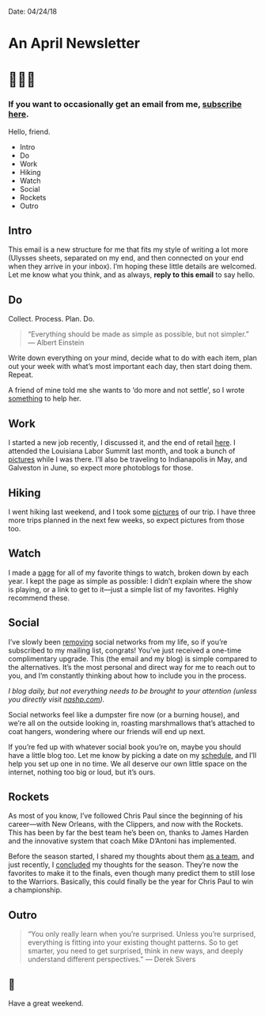 Date: 04/24/18

# An April Newsletter

# 🙋🏻‍♂️

### If you want to occasionally get an email from me, [subscribe here][1].

Hello, friend.

- Intro
- Do
- Work
- Hiking
- Watch
- Social
- Rockets
- Outro

## Intro

This email is a new structure for me that fits my style of writing a lot more (Ulysses sheets, separated on my end, and then connected on your end when they arrive in your inbox). I’m hoping these little details are welcomed. Let me know what you think, and as always, **reply to this email** to say hello.
## Do

Collect. Process. Plan. Do.

> “Everything should be made as simple as possible, but not simpler.” — Albert Einstein

Write down everything on your mind, decide what to do with each item, plan out your week with what’s most important each day, then start doing them. Repeat.

A friend of mine told me she wants to ‘do more and not settle’, so I wrote [something][2] to help her.

## Work

I started a new job recently, I discussed it, and the end of retail [here][3]. I attended the Louisiana Labor Summit last month, and took a bunch of [pictures][4] while I was there. I’ll also be traveling to Indianapolis in May, and Galveston in June, so expect more photoblogs for those.

## Hiking

I went hiking last weekend, and I took some [pictures][5] of our trip. I have three more trips planned in the next few weeks, so expect pictures from those too.

## Watch

I made a [page][6] for all of my favorite things to watch, broken down by each year. I kept the page as simple as possible: I didn’t explain where the show is playing, or a link to get to it—just a simple list of my favorites. Highly recommend these.
## Social

I’ve slowly been [removing][7] social networks from my life, so if you’re subscribed to my mailing list, congrats! You’ve just received a one-time complimentary upgrade. This (the email and my blog) is simple compared to the alternatives. It’s the most personal and direct way for me to reach out to you, and I’m constantly thinking about how to include you in the process. 

*I blog daily, but not everything needs to be brought to your attention (unless you directly visit [nashp.com][8]).*

Social networks feel like a dumpster fire now (or a burning house), and we’re all on the outside looking in, roasting marshmallows that’s attached to coat hangers, wondering where our friends will end up next.

If you’re fed up with whatever social book you’re on, maybe you should have a little blog too. Let me know by picking a date on my [schedule][9], and I’ll help you set up one in no time. We all deserve our own little space on the internet, nothing too big or loud, but it’s ours.

## Rockets

As most of you know, I’ve followed Chris Paul since the beginning of his career—with New Orleans, with the Clippers, and now with the Rockets. This has been by far the best team he’s been on, thanks to James Harden and the innovative system that coach Mike D’Antoni has implemented.

Before the season started, I shared my thoughts about them [as a team][10], and just recently, I [concluded][11] my thoughts for the season. They’re now the favorites to make it to the finals, even though many predict them to still lose to the Warriors. Basically, this could finally be the year for Chris Paul to win a championship.
## Outro

> “You only really learn when you’re surprised. Unless you’re surprised, everything is fitting into your existing thought patterns. So to get smarter, you need to get surprised, think in new ways, and deeply understand different perspectives.” — Derek Sivers
## 👋

Have a great weekend.

[1]:	/mail/
[2]:	https://nashp.com/do
[3]:	https://nashp.com/retail
[4]:	https://nashp.com/labor18
[5]:	https://nashp.com/clear-springs
[6]:	https://nashp.com/watch
[7]:	https://nashp.com/i-deleted-all-of-my-information-from-facebook
[8]:	http://nashp.com
[9]:	http://nashp.com/help
[10]:	https://nashp.com/rocket-emoji
[11]:	https://nashp.com/the-nba-regular-season-doesnt-matter